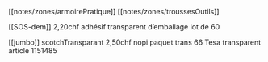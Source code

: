[[notes/zones/armoirePratique]] [[notes/zones/troussesOutils]]

[[SOS-dem]] 2,20chf adhésif transparent d’emballage lot de 60

[[jumbo]] scotchTransparant 2,50chf nopi paquet trans 66 Tesa transparent article 1151485 